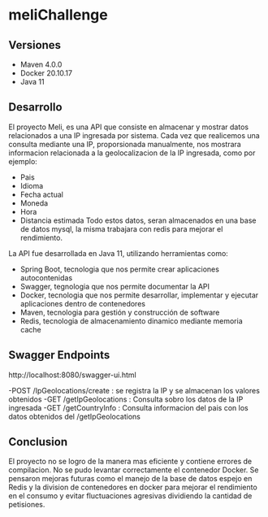# meliChallenge

## Versiones
- Maven 4.0.0
- Docker 20.10.17
- Java 11

## Desarrollo
El proyecto Meli, es una API que consiste en almacenar y mostrar datos relacionados a una IP ingresada por sistema.
Cada vez que realicemos una consulta mediante una IP, proporsionada manualmente, nos mostrara informacion relacionada a la geolocalizacion de la IP ingresada, como por ejemplo:
- Pais
- Idioma
- Fecha actual
- Moneda
- Hora
- Distancia estimada
Todo estos datos, seran almacenados en una base de datos mysql, la misma trabajara con redis para mejorar el rendimiento.

La API fue desarrollada en Java 11, utilizando herramientas como:
- Spring Boot, tecnologia que nos permite crear aplicaciones autocontenidas
- Swagger, tegnologia que nos permite documentar la API
- Docker, tecnologia que nos permite desarrollar, implementar y ejecutar aplicaciones dentro de contenedores
- Maven, tecnologia para gestión y construcción de software
- Redis, tecnologia de almacenamiento dinamico mediante memoria cache

## Swagger Endpoints

http://localhost:8080/swagger-ui.html

-POST /IpGeolocations/create :  se registra la IP y se almacenan los valores obtenidos
-GET /getIpGeolocations : Consulta sobro los datos de la IP ingresada
-GET /getCountryInfo : Consulta informacion del pais con los datos obtenidos del /getIpGeolocations

## Conclusion
El proyecto no se logro de la manera mas eficiente y contiene errores de compilacion.
No se pudo levantar correctamente el contenedor Docker.
Se pensaron mejoras futuras como el manejo de la base de datos espejo en Redis y la division de contenedores en docker para mejorar el rendimiento en el consumo y evitar fluctuaciones agresivas dividiendo la cantidad de petisiones.
